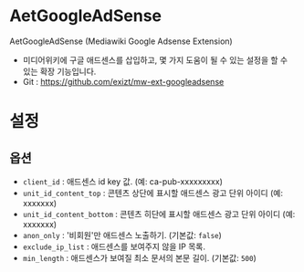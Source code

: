 # AetGoogleAdSense

AetGoogleAdSense (Mediawiki Google Adsense Extension)
* 미디어위키에 구글 애드센스를 삽입하고, 몇 가지 도움이 될 수 있는 설정을 할 수 있는 확장 기능입니다. 
* Git : https://github.com/exizt/mw-ext-googleadsense



# 설정

## 옵션
- `client_id` : 애드센스 id key 값. (예: ca-pub-xxxxxxxxx)
- `unit_id_content_top` : 콘텐츠 상단에 표시할 애드센스 광고 단위 아이디 (예: xxxxxxx)
- `unit_id_content_bottom` : 콘텐츠 히단에 표시할 애드센스 광고 단위 아이디 (예: xxxxxxx)
- `anon_only` : '비회원'만 애드센스 노출하기. (기본값: `false`)
- `exclude_ip_list` : 애드센스를 보여주지 않을 IP 목록.
- `min_length` : 애드센스가 보여질 최소 문서의 본문 길이. (기본값: `500`)

